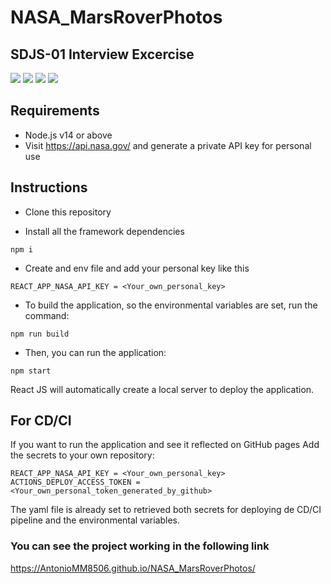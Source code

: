 # NASA_MarsRoverPhotos
## SDJS-01 Interview Excercise

<img src = "https://img.shields.io/badge/React-20232A?style=for-the-badge&logo=react&logoColor=61DAFB"> <img src = "https://img.shields.io/badge/JavaScript-323330?style=for-the-badge&logo=javascript&logoColor=F7DF1E"> <img src = "https://img.shields.io/badge/github%20actions-%232671E5.svg?style=for-the-badge&logo=githubactions&logoColor=white"> <img src = "https://img.shields.io/badge/Node.js-43853D?style=for-the-badge&logo=node.js&logoColor=white">

## Requirements
- Node.js v14 or above
- Visit https://api.nasa.gov/ and generate a private API key for personal use

## Instructions
- Clone this repository

- Install all the framework dependencies
```
npm i 
```
- Create and env file and add your personal key like this
```
REACT_APP_NASA_API_KEY = <Your_own_personal_key>
```

- To build the application, so the environmental variables are set, run the command:
```
npm run build
```

- Then, you can run the application:
```
npm start
```

React JS will automatically create a local server to deploy the application.

## For CD/CI
If you want to run the application and see it reflected on GitHub pages
Add the secrets to your own repository:
```
REACT_APP_NASA_API_KEY = <Your_own_personal_key>
ACTIONS_DEPLOY_ACCESS_TOKEN = <Your_own_personal_token_generated_by_github>
```
The yaml file is already set to retrieved both secrets for deploying de CD/CI pipeline and the environmental variables.

### You can see the project working in the following link

https://AntonioMM8506.github.io/NASA_MarsRoverPhotos/



